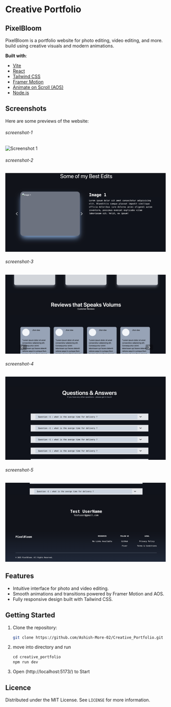 # Creative Portfolio

## PixelBloom

PixelBloom is a portfolio website for photo editing, video editing, and more.
build using creative visuals and modern animations.

**Built with**:

- [Vite](https://vitejs.dev/)
- [React](https://reactjs.org/)
- [Tailwind CSS](https://tailwindcss.com/)
- [Framer Motion](https://www.framer.com/motion/)
- [Animate on Scroll (AOS)](https://michalsnik.github.io/aos/)
- [Node.js](https://nodejs.org/)

## Screenshots

Here are some previews of the website:

###### screenshot-1

![Screenshot 1](./src/assets/screenShots/s1.png)

###### screenshot-2

![Screenshot 2](./src/assets/screenShots/s2.png)

###### screenshot-3

![Screenshot 3](./src/assets/screenShots/s3.png)

###### screenshot-4

![Screenshot 4](./src/assets/screenShots/s4.png)

###### screenshot-5

![Screenshot 5](./src/assets/screenShots/s5.png)

## Features

- Intuitive interface for photo and video editing.
- Smooth animations and transitions powered by Framer Motion and AOS.
- Fully responsive design built with Tailwind CSS.

## Getting Started

1. Clone the repository:

   ```bash
   git clone https://github.com/Ashish-More-02/Creative_Portfolio.git

   ```

2. move into directory and run

   ```
   cd creative_portfolio
   npm run dev
   ```
3. Open (http://localhost:5173/) to Start

## Licence

Distributed under the MIT License. See `LICENSE` for more information.
